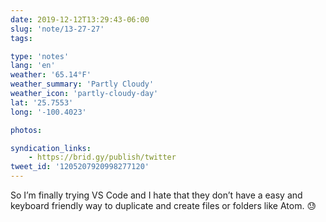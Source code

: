 ```yaml
---
date: 2019-12-12T13:29:43-06:00
slug: 'note/13-27-27'
tags:

type: 'notes'
lang: 'en'
weather: '65.14°F'
weather_summary: 'Partly Cloudy'
weather_icon: 'partly-cloudy-day'
lat: '25.7553'
long: '-100.4023'

photos:

syndication_links:
    - https://brid.gy/publish/twitter
tweet_id: '1205207920998277120'
---
```

So I’m finally trying VS Code and I hate that they don’t have a easy and keyboard friendly way to duplicate and create files or folders like Atom. 😓